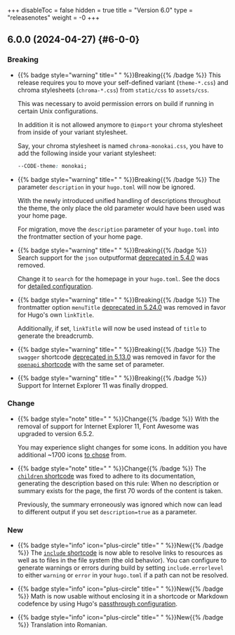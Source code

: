 +++
disableToc = false
hidden = true
title = "Version 6.0"
type = "releasenotes"
weight = -0
+++

## 6.0.0 (2024-04-27) {#6-0-0}

### Breaking

- {{% badge style="warning" title=" " %}}Breaking{{% /badge %}} This release requires you to move your self-defined variant (`theme-*.css`) and chroma stylesheets (`chroma-*.css`) from `static/css` to `assets/css`.

  This was necessary to avoid permission errors on build if running in certain Unix configurations.

  In addition it is not allowed anymore to `@import` your chroma stylesheet from inside of your variant stylesheet.

  Say, your chroma stylesheet is named `chroma-monokai.css`, you have to add the following inside your variant stylesheet:

	````css
	--CODE-theme: monokai;
	````

- {{% badge style="warning" title=" " %}}Breaking{{% /badge %}} The parameter `description` in your `hugo.toml` will now be ignored.

  With the newly introduced unified handling of descriptions throughout the theme, the only place the old parameter would have been used was your home page.

  For migration, move the `description` parameter of your `hugo.toml` into the frontmatter section of your home page.

- {{% badge style="warning" title=" " %}}Breaking{{% /badge %}} Search support for the `json` outputformat [deprecated in 5.4.0](basics/releasenotes/5/#5-4-0) was removed.

  Change it to `search` for the homepage in your `hugo.toml`. See the docs for [detailed configuration](configuration/sidebar/search/).

- {{% badge style="warning" title=" " %}}Breaking{{% /badge %}} The frontmatter option `menuTitle` [deprecated in 5.24.0](basics/releasenotes/5/#5-24-0) was removed in favor for Hugo's own `linkTitle`.

  Additionally, if set, `linkTitle` will now be used instead of `title` to generate the breadcrumb.

- {{% badge style="warning" title=" " %}}Breaking{{% /badge %}} The `swagger` shortcode [deprecated in 5.13.0](basics/releasenotes/5/#5-13-0) was removed in favor for the  [`openapi` shortcode](shortcodes/openapi) with the same set of parameter.

- {{% badge style="warning" title=" " %}}Breaking{{% /badge %}} Support for Internet Explorer 11 was finally dropped.

### Change

- {{% badge style="note" title=" " %}}Change{{% /badge %}} With the removal of support for Internet Explorer 11, Font Awesome was upgraded to version 6.5.2.

  You may experience slight changes for some icons. In addition you have additional ~1700 icons [to chose](https://fontawesome.com/v6/search?m=free) from.

- {{% badge style="note" title=" " %}}Change{{% /badge %}} The [`children` shortcode](shortcodes/children) was fixed to adhere to its documentation, generating the description based on this rule: When no description or summary exists for the page, the first 70 words of the content is taken.

  Previously, the summary erroneously was ignored which now can lead to different output if you set `description=true` as a parameter.

### New

- {{% badge style="info" icon="plus-circle" title=" " %}}New{{% /badge %}} The [`include` shortcode](shortcodes/include) is now able to resolve links to resources as well as to files in the file system (the old behavior). You can configure to generate warnings or errors during build by setting `include.errorlevel` to either `warning` or `error` in your `hugo.toml` if a path can not be resolved.

- {{% badge style="info" icon="plus-circle" title=" " %}}New{{% /badge %}} Math is now usable without enclosing it in a shortcode or Markdown codefence by using Hugo's [passthrough configuration](shortcodes/math#passthrough-configuration).

- {{% badge style="info" icon="plus-circle" title=" " %}}New{{% /badge %}} Translation into Romanian.
